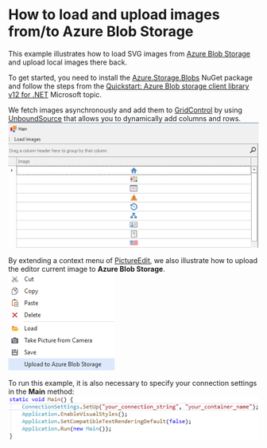 # How to load and upload images from/to Azure Blob Storage 

This example illustrates how to load SVG images from [Azure Blob Storage](https://azure.microsoft.com/en-us/services/storage/blobs/) and upload local images there back.

To get started, you need to install the [Azure.Storage.Blobs](https://www.nuget.org/packages/Azure.Storage.Blobs) NuGet package and follow the steps from the [Quickstart: Azure Blob storage client library v12 for .NET](https://docs.microsoft.com/en-us/azure/storage/blobs/storage-quickstart-blobs-dotnet#download-blobs) Microsoft topic.

We fetch images asynchronously and add them to  [GridControl](https://docs.devexpress.com/WindowsForms/DevExpress.XtraGrid.GridControl) by using [UnboundSource](https://docs.devexpress.com/CoreLibraries/DevExpress.Data.UnboundSource) that allows you to dynamically add columns and rows.
![alt text](grid.png)

By extending a context menu of [PictureEdit](https://docs.devexpress.com/WindowsForms/DevExpress.XtraEditors.PictureEdit), we also illustrate how to upload the editor current image to **Azure Blob Storage**.
![alt text](menu.png)

To run this example, it is also necessary to specify your connection settings in the **Main** method:
![alt text](code.png)
